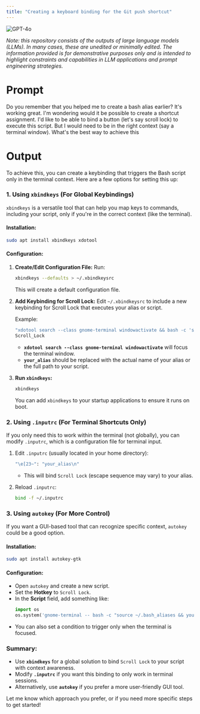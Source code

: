 ```yaml
---
title: "Creating a keyboard binding for the Git push shortcut"
---
```

![GPT-4o](https://img.shields.io/badge/GPT--4o-3333FF?style=for-the-badge&logo=openai&logoColor=white)



*Note: this repository consists of the outputs of large language models (LLMs). In many cases, these are unedited or minimally edited. The information provided is for demonstrative purposes only and is intended to highlight constraints and capabilities in LLM applications and prompt engineering strategies.*


# Prompt

Do you remember that you helped me to create a bash alias earlier? It's working great. I'm wondering would it be possible to create a shortcut assignment. I'd like to be able to bind a button (let's say scroll lock) to execute this script. But I would need to be in the right context (say a terminal window). What's the best way to achieve this

# Output

To achieve this, you can create a keybinding that triggers the Bash script only in the terminal context. Here are a few options for setting this up:

### 1. **Using `xbindkeys` (For Global Keybindings)**
`xbindkeys` is a versatile tool that can help you map keys to commands, including your script, only if you're in the correct context (like the terminal).

#### Installation:
```bash
sudo apt install xbindkeys xdotool
```

#### Configuration:
1. **Create/Edit Configuration File:**
   Run:
   ```bash
   xbindkeys --defaults > ~/.xbindkeysrc
   ```
   This will create a default configuration file.

2. **Add Keybinding for Scroll Lock:**
   Edit `~/.xbindkeysrc` to include a new keybinding for Scroll Lock that executes your alias or script.

   Example:
   ```bash
   "xdotool search --class gnome-terminal windowactivate && bash -c 'source ~/.bash_aliases && your_alias'"
   Scroll_Lock
   ```

   - **`xdotool search --class gnome-terminal windowactivate`** will focus the terminal window.
   - **`your_alias`** should be replaced with the actual name of your alias or the full path to your script.

3. **Run `xbindkeys`:**
   ```bash
   xbindkeys
   ```
   You can add `xbindkeys` to your startup applications to ensure it runs on boot.

### 2. **Using `.inputrc` (For Terminal Shortcuts Only)**
If you only need this to work within the terminal (not globally), you can modify `.inputrc`, which is a configuration file for terminal input.

1. Edit `.inputrc` (usually located in your home directory):
   ```bash
   "\e[23~": "your_alias\n"
   ```
   - This will bind `Scroll Lock` (escape sequence may vary) to your alias.

2. Reload `.inputrc`:
   ```bash
   bind -f ~/.inputrc
   ```

### 3. **Using `autokey` (For More Control)**
If you want a GUI-based tool that can recognize specific context, `autokey` could be a good option.

#### Installation:
```bash
sudo apt install autokey-gtk
```

#### Configuration:
- Open `autokey` and create a new script.
- Set the **Hotkey** to `Scroll Lock`.
- In the **Script** field, add something like:
  ```python
  import os
  os.system('gnome-terminal -- bash -c "source ~/.bash_aliases && your_alias; exec bash"')
  ```
- You can also set a condition to trigger only when the terminal is focused.

### Summary:
- Use **`xbindkeys`** for a global solution to bind `Scroll Lock` to your script with context awareness.
- Modify **`.inputrc`** if you want this binding to only work in terminal sessions.
- Alternatively, use **`autokey`** if you prefer a more user-friendly GUI tool.

Let me know which approach you prefer, or if you need more specific steps to get started!